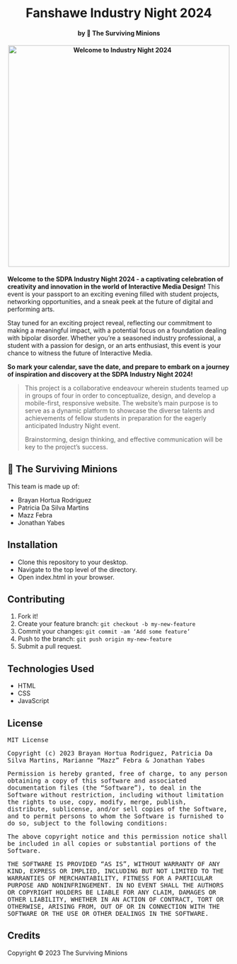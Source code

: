 <h1 align ="center">Fanshawe Industry Night 2024</h1>

<h4 align ="center">by 👾 The Surviving Minions</h4>

<h4 align ="center"><img src="https://i.imgur.com/FunDWkf.gif" alt="Welcome to Industry Night 2024" width="500"/> </h4>


**Welcome to the SDPA Industry Night 2024 - a captivating celebration of creativity and innovation in the world of Interactive Media Design!** This event is your passport to an exciting evening filled with student projects, networking opportunities, and a sneak peek at the future of digital and performing arts.

Stay tuned for an exciting project reveal, reflecting our commitment to making a meaningful impact, with a potential focus on a foundation dealing with bipolar disorder. Whether you’re a seasoned industry professional, a student with a passion for design, or an arts enthusiast, this event is your chance to witness the future of Interactive Media.

**So mark your calendar, save the date, and prepare to embark on a journey of inspiration and discovery at the SDPA Industry Night 2024!**

> This project is a collaborative endeavour wherein students teamed up in groups of four in order to conceptualize, design, and develop a mobile-first, responsive website. The website’s main purpose is to serve as a dynamic platform to showcase the diverse talents and achievements of fellow students in preparation for the eagerly anticipated Industry Night event.
>
> Brainstorming, design thinking, and effective communication will be key to the project’s success.


## 👾 The Surviving Minions 

This team is made up of:

* Brayan Hortua Rodriguez
* Patricia Da Silva Martins
* Mazz Febra
* Jonathan Yabes

## Installation

* Clone this repository to your desktop.
* Navigate to the top level of the directory.
* Open index.html in your browser.

## Contributing

1. Fork it!
2. Create your feature branch: `git checkout -b my-new-feature`
3. Commit your changes: `git commit -am ‘Add some feature’`
4. Push to the branch: `git push origin my-new-feature`
5. Submit a pull request.

## Technologies Used

* HTML
* CSS
* JavaScript

## License


<samp>MIT License<samp>

<samp>Copyright (c) 2023 Brayan Hortua Rodriguez, Patricia Da Silva Martins, Marianne “Mazz” Febra & Jonathan Yabes  <samp>

<samp>Permission is hereby granted, free of charge, to any person obtaining a copy
of this software and associated documentation files (the “Software”), to deal
in the Software without restriction, including without limitation the rights
to use, copy, modify, merge, publish, distribute, sublicense, and/or sell
copies of the Software, and to permit persons to whom the Software is
furnished to do so, subject to the following conditions:<samp>

<samp>The above copyright notice and this permission notice shall be included in all
copies or substantial portions of the Software.<samp>

<samp>THE SOFTWARE IS PROVIDED “AS IS”, WITHOUT WARRANTY OF ANY KIND, EXPRESS OR
IMPLIED, INCLUDING BUT NOT LIMITED TO THE WARRANTIES OF MERCHANTABILITY,
FITNESS FOR A PARTICULAR PURPOSE AND NONINFRINGEMENT. IN NO EVENT SHALL THE
AUTHORS OR COPYRIGHT HOLDERS BE LIABLE FOR ANY CLAIM, DAMAGES OR OTHER
LIABILITY, WHETHER IN AN ACTION OF CONTRACT, TORT OR OTHERWISE, ARISING FROM,
OUT OF OR IN CONNECTION WITH THE SOFTWARE OR THE USE OR OTHER DEALINGS IN THE
SOFTWARE.</samp>

## Credits

Copyright &copy; 2023 The Surviving Minions
